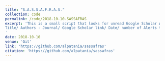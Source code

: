 ```yaml
---
title: "S.A.S.S.A.F.R.A.S."
collection: code
permalink: /code/2018-10-10-SASSAFRAS
excerpt: 'This is a small script that looks for unread Google Scholar Alerts emails in your Gmail account and saves each paper in a Google Spreadsheet as:  
Title/ Authors - Journal/ Google Scholar link/ Date/ number of Alerts that contained the paper
'
date: 2018-10-10
venue: 'Git'
link: 'https://github.com/alpatania/sassafras'
citation: 'https://github.com/alpatania/sassafras'
---
```

